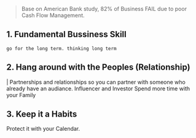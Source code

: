 
> Base on American Bank study, 82% of Business FAIL due to poor Cash Flow Management.



## 1. Fundamental Bussiness Skill
	go for the long term. thinking long term

## 2. Hang around with the Peoples (Relationship)
| Partnerships and relationships
so you can partner with someone who already have an audiance.
Influencer and Investor 
Spend more time with your Family
## 3. Keep it a Habits

Protect it with your Calendar.


